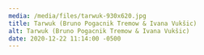 ```yaml
---
media: /media/files/tarwuk-930x620.jpg
title: Tarwuk (Bruno Pogacnik Tremow & Ivana Vukšic)
alt: Tarwuk (Bruno Pogacnik Tremow & Ivana Vukšic)
date: 2020-12-22 11:14:00 -0500
---
```

